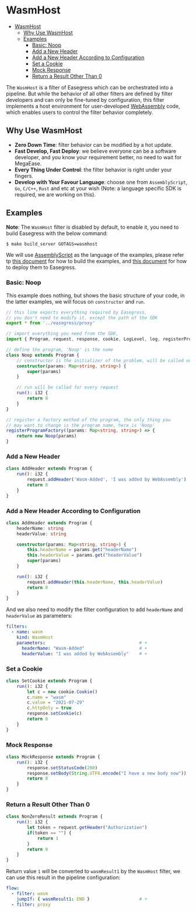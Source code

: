# WasmHost

- [WasmHost](#wasmhost)
	- [Why Use WasmHost](#why-use-wasmhost)
	- [Examples](#examples)
		- [Basic: Noop](#basic-noop)
		- [Add a New Header](#add-a-new-header)
		- [Add a New Header According to Configuration](#add-a-new-header-according-to-configuration)
		- [Set a Cookie](#set-a-cookie)
		- [Mock Response](#mock-response)
		- [Return a Result Other Than 0](#return-a-result-other-than-0)

The `WasmHost` is a filter of Easegress which can be orchestrated into a pipeline. But while the behavior of all other filters are defined by filter developers and can only be fine-tuned by configuration, this filter implements a host environment for user-developed [WebAssembly](https://webassembly.org/) code, which enables users to control the filter behavior completely.

## Why Use WasmHost

* **Zero Down Time**: filter behavior can be modified by a hot update.
* **Fast Develop, Fast Deploy**: we believe everyone can be a software developer, and you know your requirement better, no need to wait for MegaEase.
* **Every Thing Under Control**: the filter behavior is right under your fingers.
* **Develop with Your Favour Language**: choose one from `AssemblyScript`, `Go`, `C/C++`, `Rust` and etc at your wish (Note: a language specific SDK is required, we are working on this).

## Examples

**Note**: The `WasmHost` filter is disabled by default, to enable it, you need to build Easegress with the below command:

```bash
$ make build_server GOTAGS=wasmhost
```

We will use [AssemblyScript](https://www.assemblyscript.org/) as the language of the examples, please refer tp [this document](https://github.com/megaease/easegress-assemblyscript-sdk/blob/main/README.md) for how to build the examples, and [this document](https://github.com/megaease/easegress/blob/main/doc/wasmhost.md) for how to deploy them to Easegress.

### Basic: Noop

This example does nothing, but shows the basic structure of your code, in the latter examples, we will focus on `constructor` and `run`.

```typescript
// this line exports everything required by Easegress,
// you don't need to modify it, except the path of the SDK
export * from '../easegress/proxy'

// import everything you need from the SDK,
import { Program, request, response, cookie, LogLevel, log, registerProgramFactory } from '../easegress'

// define the program, 'Noop' is the name
class Noop extends Program {
	// constructor is the initializer of the problem, will be called once at startup
	constructor(params: Map<string, string>) {
		super(params)
	}

	// run will be called for every request
	run(): i32 {
		return 0
	}
}

// register a factory method of the program, the only thing you
// may want to change is the program name, here is 'Noop'
registerProgramFactory((params: Map<string, string>) => {
	return new Noop(params)
}
```

### Add a New Header

```typescript
class AddHeader extends Program {
	run(): i32 {
		request.addHeader('Wasm-Added', 'I was added by WebAssembly')
		return 0
	}
}
```

### Add a New Header According to Configuration

```typescript
class AddHeader extends Program {
	headerName: string
	headerValue: string

	constructor(params: Map<string, string>) {
		this.headerName = params.get("headerName")
		this.headerValue = params.get("headerValue")
		super(params)
	}

	run(): i32 {
		request.addHeader(this.headerName, this.headerValue)
		return 0
	}
}
```

And we also need to modify the filter configuration to add `headerName` and `headerValue` as parameters:

```yaml
filters:
  - name: wasm
    kind: WasmHost
    parameters:                                    # +
      headerName: "Wasm-Added"                     # +
      headerValue: "I was added by WebAssembly"    # +
```

### Set a Cookie

```typescript
class SetCookie extends Program {
	run(): i32 {
		let c = new cookie.Cookie()
		c.name = "wasm"
		c.value = "2021-07-29"
		c.httpOnly = true
		response.setCookie(c)
		return 0
	}
}
```

### Mock Response

```typescript
class MockResponse extends Program {
	run(): i32 {
		response.setStatusCode(200)
		response.setBody(String.UTF8.encode("I have a new body now"))
		return 0
	}
}
```

### Return a Result Other Than 0

```typescript
class NonZeroResult extends Program {
	run(): i32 {
		let token = request.getHeader("Authorization")
		if(token == "") {
			return 1
		}
		return 0
	}
}
```

Return value `1` will be converted to `wasmResult1` by the `WasmHost` filter, we can use this result in the pipeline configuration:

```yaml
flow:
  - filter: wasm
    jumpIf: { wasmResult1: END }                   # +
  - filter: proxy
```
